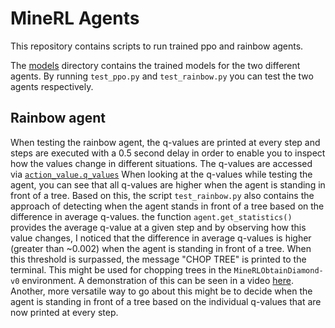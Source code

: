 # MineRL Agents

This repository contains scripts to run trained ppo and rainbow agents. 

The [models](https://github.com/ndrwmlnk/MineRL/tree/master/models) directory contains the trained models for the two different agents.
By running `test_ppo.py` and `test_rainbow.py` you can test the two agents respectively.

## Rainbow agent
When testing the rainbow agent, the q-values are printed at every step and steps are executed with a 0.5 second delay in order to enable you to inspect how the values change in different situations. The q-values are accessed via [`action_value.q_values`](https://github.com/ndrwmlnk/MineRL/blob/a0d5dfe661d077e96f721b48c626f0c57ddcfe77/test_rainbow.py#L124)
When looking at the q-values while testing the agent, you can see that all q-values are higher when the agent is standing in front of a tree.
Based on this, the script `test_rainbow.py` also contains the approach of detecting when the agent stands in front of a tree based on the difference in average q-values. the function `agent.get_statistics()` provides the average q-value at a given step and by observing how this value changes, I noticed that the difference in average q-values is higher (greater than ~0.002) when the agent is standing in front of a tree. When this threshold is surpassed, the message "CHOP TREE" is printed to the terminal. This might be used for chopping trees in the `MineRLObtainDiamond-v0` environment. A demonstration of this can be seen in a video [here](https://github.com/ndrwmlnk/MineRL/tree/master/videos).
Another, more versatile way to go about this might be to decide when the agent is standing in front of a tree based on the individual q-values that are now printed at every step.

